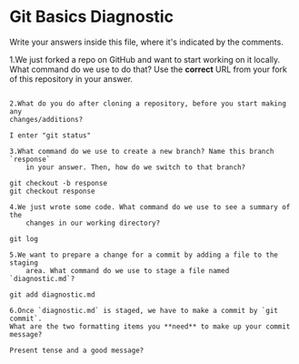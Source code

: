 # Git Basics Diagnostic

Write your answers inside this file, where it's indicated by the comments.

1.We just forked a repo on GitHub and want to start working on it locally.
What command do we use to do that? Use the **correct** URL from your fork of
this repository in your answer.

```git clone git@github.com:viohlet/git-basics-diagnostic.git

2.What do you do after cloning a repository, before you start making any
changes/additions?

I enter "git status"

3.What command do we use to create a new branch? Name this branch `response`
    in your answer. Then, how do we switch to that branch?

git checkout -b response
git checkout response

4.We just wrote some code. What command do we use to see a summary of the
    changes in our working directory?

git log

5.We want to prepare a change for a commit by adding a file to the staging
    area. What command do we use to stage a file named `diagnostic.md`?

git add diagnostic.md

6.Once `diagnostic.md` is staged, we have to make a commit by `git commit`.
What are the two formatting items you **need** to make up your commit message?

Present tense and a good message?
